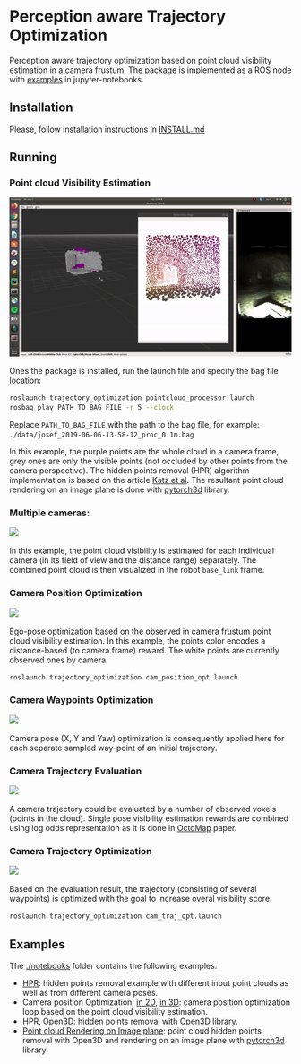 # Perception aware Trajectory Optimization

Perception aware trajectory optimization based on point cloud visibility estimation in a camera frustum.
The package is implemented as a ROS node with
[examples](https://github.com/RuslanAgishev/trajectory_optimization/tree/master/notebooks) in jupyter-notebooks.

## Installation

Please, follow installation instructions in
[INSTALL.md](https://github.com/RuslanAgishev/trajectory_optimization/blob/master/INSTALL.md)

## Running

### Point cloud Visibility Estimation

<img src="./demos/hpr.gif">

Ones the package is installed, run the launch file and specify the bag file location:
```bash
roslaunch trajectory_optimization pointcloud_processor.launch
rosbag play PATH_TO_BAG_FILE -r 5 --clock
```
Replace `PATH_TO_BAG_FILE` with the path to the bag file, for example: `./data/josef_2019-06-06-13-58-12_proc_0.1m.bag`

In this example, the purple points are the whole cloud in a camera frame,
grey ones are only the visible points (not occluded by other points from the camera perspective).
The hidden points removal (HPR) algorithm implementation is based on the article
[Katz et al](http://www.weizmann.ac.il/math/ronen/sites/math.ronen/files/uploads/katz_tal_basri_-_direct_visibility_of_point_sets.pdf
).
The resultant point cloud rendering on an image plane is done with
[pytorch3d](https://github.com/facebookresearch/pytorch3d) library.

### Multiple cameras:

<img src="./demos/hpr_cams_01234.gif">

In this example, the point cloud visibility is estimated for each individual camera
(in its field of view and the distance range) separately.
The combined point cloud is then visualized in the robot `base_link` frame.

### Camera Position Optimization

<img src="./demos/cam_pose_opt.gif">

Ego-pose optimization based on the observed in camera frustum point cloud visibility estimation.
In this example, the points color encodes a distance-based (to camera frame) reward.
The white points are currently observed ones by camera.

```bash
roslaunch trajectory_optimization cam_position_opt.launch
```

### Camera Waypoints Optimization

<img src="./demos/cam_wps_opt.gif">

Camera pose (X, Y and Yaw) optimization is consequently applied here for each separate sampled way-point
of an initial trajectory.

### Camera Trajectory Evaluation

<img src="./demos/cam_traj_eval.gif">

A camera trajectory could be evaluated by a number of observed voxels (points in the cloud).
Single pose visibility estimation rewards are combined using log odds representation as it
is done in [OctoMap](https://www.researchgate.net/publication/235008236_OctoMap_A_Probabilistic_Flexible_and_Compact_3D_Map_Representation_for_Robotic_Systems) paper.

### Camera Trajectory Optimization

<img src="./demos/cam_traj_opt.gif">

Based on the evaluation result, the trajectory (consisting of several waypoints)
is optimized with the goal to increase overal visibility score.

```bash
roslaunch trajectory_optimization cam_traj_opt.launch
```

## Examples

The [./notebooks](https://github.com/RuslanAgishev/trajectory_optimization/tree/master/notebooks)
folder contains the following examples:
- [HPR](https://github.com/RuslanAgishev/trajectory_optimization/blob/master/notebooks/hidden_points_removal.ipynb):
    hidden points removal example with different input point clouds as well as from different camera poses.
- Camera position Optimization,
[in 2D](https://github.com/RuslanAgishev/trajectory_optimization/blob/master/notebooks/camera_pose_optimization_2d.ipynb),
[in 3D](https://github.com/RuslanAgishev/trajectory_optimization/blob/master/notebooks/camera_pose_optimization_3d.ipynb):
    camera position optimization loop based on the point cloud visibility estimation.
- [HPR, Open3D](https://github.com/RuslanAgishev/trajectory_optimization/blob/master/notebooks/open3d.ipynb):
    hidden points removal with [Open3D](http://www.open3d.org/html/tutorial/Basic/pointcloud.html#Hidden-point-removal) library.
- [Point cloud Rendering on Image plane](https://github.com/RuslanAgishev/trajectory_optimization/blob/master/notebooks/pytorch3d.ipynb):
    point cloud hidden points removal with Open3D and rendering on an image plane with [pytorch3d](https://github.com/facebookresearch/pytorch3d) library.
